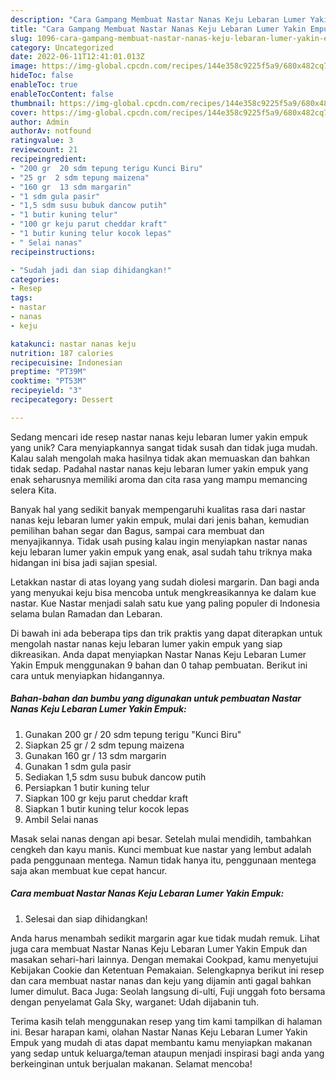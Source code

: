 ```yaml
---
description: "Cara Gampang Membuat Nastar Nanas Keju Lebaran Lumer Yakin Empuk yang Enak"
title: "Cara Gampang Membuat Nastar Nanas Keju Lebaran Lumer Yakin Empuk yang Enak"
slug: 1096-cara-gampang-membuat-nastar-nanas-keju-lebaran-lumer-yakin-empuk-yang-enak
category: Uncategorized
date: 2022-06-11T12:41:01.013Z
image: https://img-global.cpcdn.com/recipes/144e358c9225f5a9/680x482cq70/nastar-nanas-keju-lebaran-lumer-yakin-empuk-foto-resep-utama.jpg
hideToc: false
enableToc: true
enableTocContent: false
thumbnail: https://img-global.cpcdn.com/recipes/144e358c9225f5a9/680x482cq70/nastar-nanas-keju-lebaran-lumer-yakin-empuk-foto-resep-utama.jpg
cover: https://img-global.cpcdn.com/recipes/144e358c9225f5a9/680x482cq70/nastar-nanas-keju-lebaran-lumer-yakin-empuk-foto-resep-utama.jpg
author: Admin
authorAv: notfound
ratingvalue: 3
reviewcount: 21
recipeingredient:
- "200 gr  20 sdm tepung terigu Kunci Biru"
- "25 gr  2 sdm tepung maizena"
- "160 gr  13 sdm margarin"
- "1 sdm gula pasir"
- "1,5 sdm susu bubuk dancow putih"
- "1 butir kuning telur"
- "100 gr keju parut cheddar kraft"
- "1 butir kuning telur kocok lepas"
- " Selai nanas"
recipeinstructions:

- "Sudah jadi dan siap dihidangkan!"
categories:
- Resep
tags:
- nastar
- nanas
- keju

katakunci: nastar nanas keju 
nutrition: 187 calories
recipecuisine: Indonesian
preptime: "PT39M"
cooktime: "PT53M"
recipeyield: "3"
recipecategory: Dessert

---
```





Sedang mencari ide resep nastar nanas keju lebaran lumer yakin empuk yang unik? Cara menyiapkannya sangat tidak susah dan tidak juga mudah. Kalau salah mengolah maka hasilnya tidak akan memuaskan dan bahkan tidak sedap. Padahal nastar nanas keju lebaran lumer yakin empuk yang enak seharusnya memiliki aroma dan cita rasa yang mampu memancing selera Kita.





Banyak hal yang sedikit banyak mempengaruhi kualitas rasa dari nastar nanas keju lebaran lumer yakin empuk, mulai dari jenis bahan, kemudian pemilihan bahan segar dan Bagus, sampai cara membuat dan menyajikannya. Tidak usah pusing kalau ingin menyiapkan nastar nanas keju lebaran lumer yakin empuk yang enak,      asal sudah tahu triknya maka hidangan ini bisa jadi sajian spesial.














Letakkan nastar di atas loyang yang sudah diolesi margarin. Dan bagi anda yang menyukai keju bisa mencoba untuk mengkreasikannya ke dalam kue nastar. Kue Nastar menjadi salah satu kue yang paling populer di Indonesia selama bulan Ramadan dan Lebaran.






Di bawah ini ada beberapa tips dan trik praktis yang dapat diterapkan untuk mengolah nastar nanas keju lebaran lumer yakin empuk yang siap dikreasikan. Anda dapat menyiapkan Nastar Nanas Keju Lebaran Lumer Yakin Empuk menggunakan 9 bahan dan 0 tahap pembuatan. Berikut ini cara untuk menyiapkan hidangannya.

<!--inarticleads1-->

##### Bahan-bahan dan bumbu yang digunakan untuk pembuatan Nastar Nanas Keju Lebaran Lumer Yakin Empuk:

1. Gunakan 200 gr / 20 sdm tepung terigu &#34;Kunci Biru&#34;
1. Siapkan 25 gr / 2 sdm tepung maizena
1. Gunakan 160 gr / 13 sdm margarin
1. Gunakan 1 sdm gula pasir
1. Sediakan 1,5 sdm susu bubuk dancow putih
1. Persiapkan 1 butir kuning telur
1. Siapkan 100 gr keju parut cheddar kraft
1. Siapkan 1 butir kuning telur kocok lepas
1. Ambil  Selai nanas


Masak selai nanas dengan api besar. Setelah mulai mendidih, tambahkan cengkeh dan kayu manis. Kunci membuat kue nastar yang lembut adalah pada penggunaan mentega. Namun tidak hanya itu, penggunaan mentega saja akan membuat kue cepat hancur. 

<!--inarticleads2-->

##### Cara membuat Nastar Nanas Keju Lebaran Lumer Yakin Empuk:


1. Selesai dan siap dihidangkan!

Anda harus menambah sedikit margarin agar kue tidak mudah remuk. Lihat juga cara membuat Nastar Nanas Keju Lebaran Lumer Yakin Empuk dan masakan sehari-hari lainnya. Dengan memakai Cookpad, kamu menyetujui Kebijakan Cookie dan Ketentuan Pemakaian. Selengkapnya berikut ini resep dan cara membuat nastar nanas dan keju yang dijamin anti gagal bahkan lumer dimulut. Baca Juga: Seolah langsung di-ulti, Fuji unggah foto bersama dengan penyelamat Gala Sky, warganet: Udah dijabanin tuh. 

Terima kasih telah menggunakan resep yang tim kami tampilkan di halaman ini. Besar harapan kami, olahan Nastar Nanas Keju Lebaran Lumer Yakin Empuk yang mudah di atas dapat membantu kamu menyiapkan makanan yang sedap untuk keluarga/teman ataupun menjadi inspirasi bagi anda yang berkeinginan untuk berjualan makanan. Selamat mencoba!
